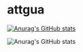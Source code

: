 # attgua

[![Anurag's GitHub stats](https://github-readme-stats.vercel.app/api?username=attgua)](https://github.com/anuraghazra/github-readme-stats)

![Anurag's GitHub stats](https://github-readme-stats.vercel.app/api?username=attgua&show_icons=true)
